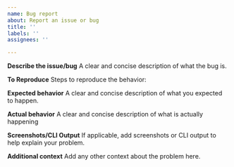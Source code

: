 ```yaml
---
name: Bug report
about: Report an issue or bug
title: ''
labels: ''
assignees: ''

---
```


**Describe the issue/bug**
A clear and concise description of what the bug is.

**To Reproduce**
Steps to reproduce the behavior:


**Expected behavior**
A clear and concise description of what you expected to happen.


**Actual behavior**
A clear and concise description of what is actually happening


**Screenshots/CLI Output**
If applicable, add screenshots or CLI output to help explain your problem.


**Additional context**
Add any other context about the problem here.
